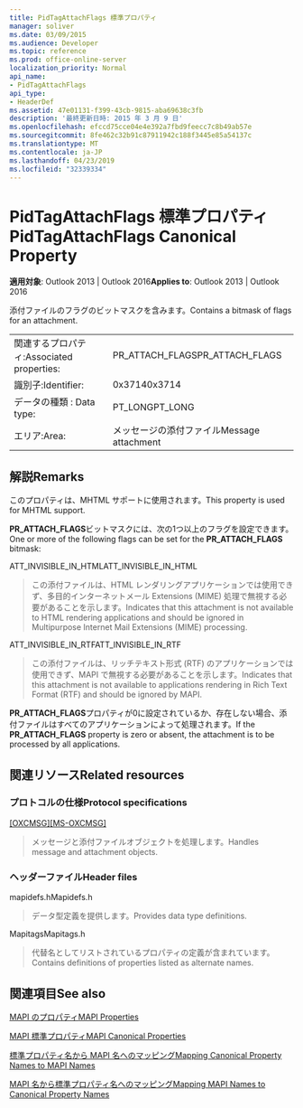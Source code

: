 ```yaml
---
title: PidTagAttachFlags 標準プロパティ
manager: soliver
ms.date: 03/09/2015
ms.audience: Developer
ms.topic: reference
ms.prod: office-online-server
localization_priority: Normal
api_name:
- PidTagAttachFlags
api_type:
- HeaderDef
ms.assetid: 47e01131-f399-43cb-9815-aba69638c3fb
description: '最終更新日時: 2015 年 3 月 9 日'
ms.openlocfilehash: efccd75cce04e4e392a7fbd9feecc7c8b49ab57e
ms.sourcegitcommit: 8fe462c32b91c87911942c188f3445e85a54137c
ms.translationtype: MT
ms.contentlocale: ja-JP
ms.lasthandoff: 04/23/2019
ms.locfileid: "32339334"
---
```

# <a name="pidtagattachflags-canonical-property"></a><span data-ttu-id="2b84a-103">PidTagAttachFlags 標準プロパティ</span><span class="sxs-lookup"><span data-stu-id="2b84a-103">PidTagAttachFlags Canonical Property</span></span>

  
  
<span data-ttu-id="2b84a-104">**適用対象**: Outlook 2013 | Outlook 2016</span><span class="sxs-lookup"><span data-stu-id="2b84a-104">**Applies to**: Outlook 2013 | Outlook 2016</span></span> 
  
<span data-ttu-id="2b84a-105">添付ファイルのフラグのビットマスクを含みます。</span><span class="sxs-lookup"><span data-stu-id="2b84a-105">Contains a bitmask of flags for an attachment.</span></span> 
  
|||
|:-----|:-----|
|<span data-ttu-id="2b84a-106">関連するプロパティ:</span><span class="sxs-lookup"><span data-stu-id="2b84a-106">Associated properties:</span></span>  <br/> |<span data-ttu-id="2b84a-107">PR_ATTACH_FLAGS</span><span class="sxs-lookup"><span data-stu-id="2b84a-107">PR_ATTACH_FLAGS</span></span>  <br/> |
|<span data-ttu-id="2b84a-108">識別子:</span><span class="sxs-lookup"><span data-stu-id="2b84a-108">Identifier:</span></span>  <br/> |<span data-ttu-id="2b84a-109">0x3714</span><span class="sxs-lookup"><span data-stu-id="2b84a-109">0x3714</span></span>  <br/> |
|<span data-ttu-id="2b84a-110">データの種類 : </span><span class="sxs-lookup"><span data-stu-id="2b84a-110">Data type:</span></span>  <br/> |<span data-ttu-id="2b84a-111">PT_LONG</span><span class="sxs-lookup"><span data-stu-id="2b84a-111">PT_LONG</span></span>  <br/> |
|<span data-ttu-id="2b84a-112">エリア:</span><span class="sxs-lookup"><span data-stu-id="2b84a-112">Area:</span></span>  <br/> |<span data-ttu-id="2b84a-113">メッセージの添付ファイル</span><span class="sxs-lookup"><span data-stu-id="2b84a-113">Message attachment</span></span>  <br/> |
   
## <a name="remarks"></a><span data-ttu-id="2b84a-114">解説</span><span class="sxs-lookup"><span data-stu-id="2b84a-114">Remarks</span></span>

<span data-ttu-id="2b84a-115">このプロパティは、MHTML サポートに使用されます。</span><span class="sxs-lookup"><span data-stu-id="2b84a-115">This property is used for MHTML support.</span></span> 
  
<span data-ttu-id="2b84a-116">**PR_ATTACH_FLAGS**ビットマスクには、次の1つ以上のフラグを設定できます。</span><span class="sxs-lookup"><span data-stu-id="2b84a-116">One or more of the following flags can be set for the **PR_ATTACH_FLAGS** bitmask:</span></span> 
  
<span data-ttu-id="2b84a-117">ATT_INVISIBLE_IN_HTML</span><span class="sxs-lookup"><span data-stu-id="2b84a-117">ATT_INVISIBLE_IN_HTML</span></span> 
  
> <span data-ttu-id="2b84a-118">この添付ファイルは、HTML レンダリングアプリケーションでは使用できず、多目的インターネットメール Extensions (MIME) 処理で無視する必要があることを示します。</span><span class="sxs-lookup"><span data-stu-id="2b84a-118">Indicates that this attachment is not available to HTML rendering applications and should be ignored in Multipurpose Internet Mail Extensions (MIME) processing.</span></span> 
    
<span data-ttu-id="2b84a-119">ATT_INVISIBLE_IN_RTF</span><span class="sxs-lookup"><span data-stu-id="2b84a-119">ATT_INVISIBLE_IN_RTF</span></span> 
  
> <span data-ttu-id="2b84a-120">この添付ファイルは、リッチテキスト形式 (RTF) のアプリケーションでは使用できず、MAPI で無視する必要があることを示します。</span><span class="sxs-lookup"><span data-stu-id="2b84a-120">Indicates that this attachment is not available to applications rendering in Rich Text Format (RTF) and should be ignored by MAPI.</span></span>
    
<span data-ttu-id="2b84a-121">**PR_ATTACH_FLAGS**プロパティが0に設定されているか、存在しない場合、添付ファイルはすべてのアプリケーションによって処理されます。</span><span class="sxs-lookup"><span data-stu-id="2b84a-121">If the **PR_ATTACH_FLAGS** property is zero or absent, the attachment is to be processed by all applications.</span></span> 
  
## <a name="related-resources"></a><span data-ttu-id="2b84a-122">関連リソース</span><span class="sxs-lookup"><span data-stu-id="2b84a-122">Related resources</span></span>

### <a name="protocol-specifications"></a><span data-ttu-id="2b84a-123">プロトコルの仕様</span><span class="sxs-lookup"><span data-stu-id="2b84a-123">Protocol specifications</span></span>

<span data-ttu-id="2b84a-124">[[OXCMSG]](https://msdn.microsoft.com/library/7fd7ec40-deec-4c06-9493-1bc06b349682%28Office.15%29.aspx)</span><span class="sxs-lookup"><span data-stu-id="2b84a-124">[[MS-OXCMSG]](https://msdn.microsoft.com/library/7fd7ec40-deec-4c06-9493-1bc06b349682%28Office.15%29.aspx)</span></span>
  
> <span data-ttu-id="2b84a-125">メッセージと添付ファイルオブジェクトを処理します。</span><span class="sxs-lookup"><span data-stu-id="2b84a-125">Handles message and attachment objects.</span></span>
    
### <a name="header-files"></a><span data-ttu-id="2b84a-126">ヘッダーファイル</span><span class="sxs-lookup"><span data-stu-id="2b84a-126">Header files</span></span>

<span data-ttu-id="2b84a-127">mapidefs.h</span><span class="sxs-lookup"><span data-stu-id="2b84a-127">Mapidefs.h</span></span>
  
> <span data-ttu-id="2b84a-128">データ型定義を提供します。</span><span class="sxs-lookup"><span data-stu-id="2b84a-128">Provides data type definitions.</span></span>
    
<span data-ttu-id="2b84a-129">Mapitags</span><span class="sxs-lookup"><span data-stu-id="2b84a-129">Mapitags.h</span></span>
  
> <span data-ttu-id="2b84a-130">代替名としてリストされているプロパティの定義が含まれています。</span><span class="sxs-lookup"><span data-stu-id="2b84a-130">Contains definitions of properties listed as alternate names.</span></span>
    
## <a name="see-also"></a><span data-ttu-id="2b84a-131">関連項目</span><span class="sxs-lookup"><span data-stu-id="2b84a-131">See also</span></span>



[<span data-ttu-id="2b84a-132">MAPI のプロパティ</span><span class="sxs-lookup"><span data-stu-id="2b84a-132">MAPI Properties</span></span>](mapi-properties.md)
  
[<span data-ttu-id="2b84a-133">MAPI 標準プロパティ</span><span class="sxs-lookup"><span data-stu-id="2b84a-133">MAPI Canonical Properties</span></span>](mapi-canonical-properties.md)
  
[<span data-ttu-id="2b84a-134">標準プロパティ名から MAPI 名へのマッピング</span><span class="sxs-lookup"><span data-stu-id="2b84a-134">Mapping Canonical Property Names to MAPI Names</span></span>](mapping-canonical-property-names-to-mapi-names.md)
  
[<span data-ttu-id="2b84a-135">MAPI 名から標準プロパティ名へのマッピング</span><span class="sxs-lookup"><span data-stu-id="2b84a-135">Mapping MAPI Names to Canonical Property Names</span></span>](mapping-mapi-names-to-canonical-property-names.md)

